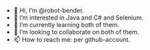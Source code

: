 - 👋 Hi, I’m @robot-bender.
- 👀 I’m interested in Java and C# and Selenium.
- 🌱 I’m currently learning both of them.
- 💞️ I’m looking to collaborate on both of them.
- 📫 How to reach me: per github-account.

<!---
robot-bender/robot-bender is a ✨ special ✨ repository because its `README.md` (this file) appears on your GitHub profile.
You can click the Preview link to take a look at your changes.
--->
